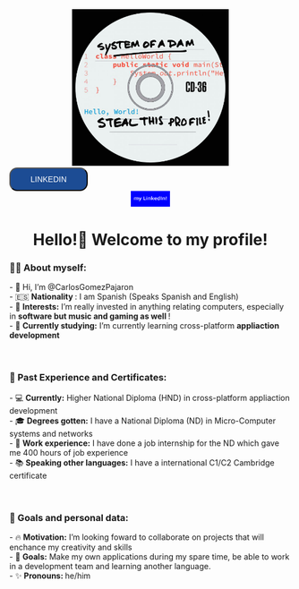 
<div align="center">
  <img style= "width: 20em; height: 20em;" src="https://github.com/CarlosGomezPajaron/CarlosGomezPajaron/blob/277e24b9e8dce9d00d71fe56686a2c185e1bcdd3/system%20of%20a%20dam.png"/>
</div>


<input type="button" value="LINKEDIN" style="background-color: rgb(28, 76, 148); border-radius: 14px; color: white; width: 10em; height: 3em; font-size: 100%; font-family:Verdana, Geneva, Tahoma, sans-serif;" >

<div align="center">
<img  style= "width: 5em; height: 2em;" src="https://github.com/CarlosGomezPajaron/CarlosGomezPajaron/blob/main/linkedinbutton.png"/>
</div>
<h1 align="center"> Hello!👋 Welcome to my profile! </h1> 

<h3> 👩‍💻 About myself: </h3>
- 👋 Hi, I’m @CarlosGomezPajaron <br>
- 🇪🇸  <strong> Nationality  </strong>: I am Spanish (Speaks Spanish and English) <br>
- 👀  <strong> Interests:</strong>  I’m really invested in anything relating computers, especially in <strong> software but music and gaming as well </strong>! <br>
- 🌱  <strong>Currently studying:</strong> I’m currently learning cross-platform <strong> appliaction development </strong> 

<br>
<br>
<br>

<h3> 🔭 Past Experience and Certificates: </h3> 
- 💻  <strong>Currently:</strong> Higher National Diploma (HND) in cross-platform appliaction development  <br>
- 🎓 <strong> Degrees gotten:</strong> I have a National Diploma (ND) in Micro-Computer systems and networks <br>
- 💼  <strong>Work experience:</strong> I have done a job internship for the ND which gave me 400 hours of job experience <br>
- 📚  <strong>Speaking other languages:</strong> I have a international C1/C2 Cambridge certificate 

<br>
<br>
<br>

<h3> 💞️ Goals and personal data: </h3> 
- 🔥 <strong>Motivation:</strong> I’m looking foward to collaborate on projects that will enchance my creativity and skills <br>
- 🎯 <strong>Goals:</strong> Make my own applications during my spare time, be able to work in a development team and learning another language. <br>
- ✨ <strong> Pronouns: </strong> he/him <br>


